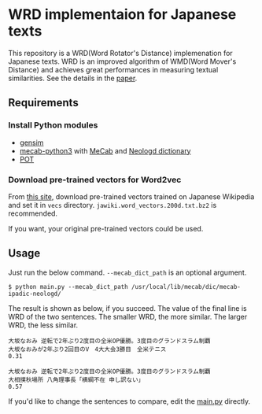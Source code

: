 # WRD implementaion for Japanese texts
This repository is a WRD(Word Rotator's Distance) implemenation for Japanese texts.
WRD is an improved algorithm of WMD(Word Mover's Distance) and achieves great performances in measuring textual similarities.
See the details in the [paper](https://arxiv.org/abs/2004.15003v1).

## Requirements
### Install Python modules
- [gensim](https://pypi.org/project/gensim/)
- [mecab-python3](https://pypi.org/project/mecab-python3/) with [MeCab](https://taku910.github.io/mecab/) and [Neologd dictionary](https://github.com/neologd/mecab-ipadic-neologd)
- [POT](https://pythonot.github.io/)

### Download pre-trained vectors for Word2vec
From [this site](https://github.com/singletongue/WikiEntVec/releases), download pre-trained vectors trained on Japanese Wikipedia and set it in `vecs` directory.
`jawiki.word_vectors.200d.txt.bz2` is recommended.

If you want, your original pre-trained vectors could be used.

## Usage
Just run the below command. `--mecab_dict_path` is an optional argument.

```
$ python main.py --mecab_dict_path /usr/local/lib/mecab/dic/mecab-ipadic-neologd/
```

The result is shown as below, if you succeed.
The value of the final line is WRD of the two sentences.
The smaller WRD, the more similar.
The larger WRD, the less similar.

```
大坂なおみ 逆転で2年ぶり2度目の全米OP優勝。3度目のグランドスラム制覇
大坂なおみが2年ぶり2回目のV　4大大会3勝目　全米テニス
0.31
```

```
大坂なおみ 逆転で2年ぶり2度目の全米OP優勝。3度目のグランドスラム制覇
大相撲秋場所 八角理事長「横綱不在 申し訳ない」
0.57
```

If you'd like to change the sentences to compare, edit the [main.py]() directly. 
